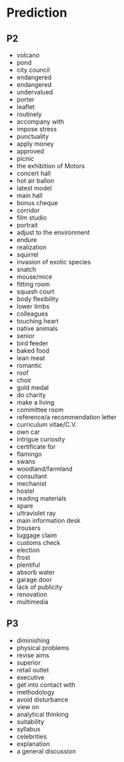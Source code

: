 # Prediction

## P2

- volcano
- pond
- city council
- endangered
- endangered
- undervalued
- porter
- leaflet
- routinely
- accompany with
- impose stress
- punctuality
- apply money
- approved
- picnic
- the exhibition of Motors
- concert hall
- hot air ballon
- latest model
- main hall
- bonus cheque
- corridor
- film studio
- portrait
- adjust to the environment
- endure
- realization
- squirrel
- invasion of exotic species
- snatch
- mouse/mice
- fitting room
- squash court
- body flexibility
- lower limbs
- colleagues
- touching heart
- native animals
- senior
- bird feeder
- baked food
- lean meat
- romantic
- roof
- choir
- gold medal
- do charity
- make a living
- committee room
- reference/a recommendation letter
- curriculum vitae/C.V.
- own car
- intrigue curiosity
- certificate for
- flamingo
- swans
- woodland/farmland
- consultant
- mechanist
- hostel
- reading materials
- spare
- ultraviolet ray
- main information desk
- trousers
- luggage claim
- customs check
- election
- frost
- plentiful
- absorb water
- garage door
- lack of publicity
- renovation
- multimedia

## P3

- diminishing
- physical problems
- revise aims
- superior
- retail outlet
- executive
- get into contact with
- methodology
- avoid disturbance
- view on
- analytical thinking
- suitability
- syllabus
- celebrities
- explanation
- a general discussion
